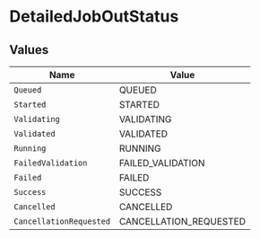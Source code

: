 # DetailedJobOutStatus


## Values

| Name                    | Value                   |
| ----------------------- | ----------------------- |
| `Queued`                | QUEUED                  |
| `Started`               | STARTED                 |
| `Validating`            | VALIDATING              |
| `Validated`             | VALIDATED               |
| `Running`               | RUNNING                 |
| `FailedValidation`      | FAILED_VALIDATION       |
| `Failed`                | FAILED                  |
| `Success`               | SUCCESS                 |
| `Cancelled`             | CANCELLED               |
| `CancellationRequested` | CANCELLATION_REQUESTED  |